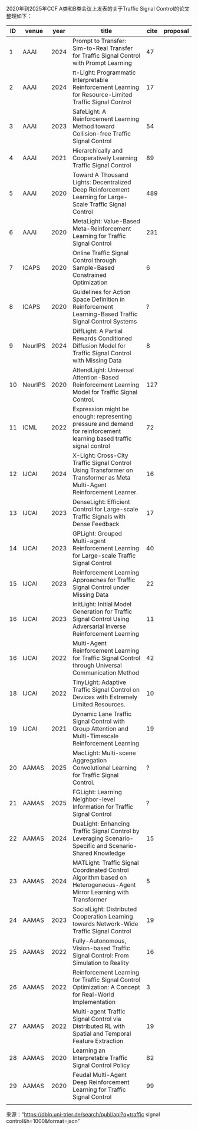 

2020年到2025年CCF A类和B类会议上发表的关于Traffic Signal Control的论文整理如下：

| ID   | venue   | year | title                                                        | cite | proposal |
| ---- | ------- | ---- | ------------------------------------------------------------ | ---- | -------- |
| 1    | AAAI    | 2024 | Prompt to Transfer: Sim-to-Real Transfer for Traffic Signal Control with Prompt Learning | 47   |          |
| 2    | AAAI    | 2024 | π-Light: Programmatic Interpretable Reinforcement Learning for Resource-Limited Traffic Signal Control | 17   |          |
| 3    | AAAI    | 2023 | SafeLight: A Reinforcement Learning Method toward Collision-free Traffic Signal Control | 54   |          |
| 4    | AAAI    | 2021 | Hierarchically and Cooperatively Learning Traffic Signal Control | 89   |          |
| 5    | AAAI    | 2020 | Toward A Thousand Lights: Decentralized Deep Reinforcement Learning for Large-Scale Traffic Signal Control | 489  |          |
| 6    | AAAI    | 2020 | MetaLight: Value-Based Meta-Reinforcement Learning for Traffic Signal Control | 231  |          |
| 7    | ICAPS   | 2020 | Online Traffic Signal Control through Sample-Based Constrained Optimization | 6    |          |
| 8    | ICAPS   | 2020 | Guidelines for Action Space Definition in Reinforcement Learning-Based Traffic Signal Control Systems | ?    |          |
| 9    | NeurIPS | 2024 | DiffLight: A Partial Rewards Conditioned Diffusion Model for Traffic Signal Control with Missing Data | 8    |          |
| 10   | NeurIPS | 2020 | AttendLight: Universal Attention-Based Reinforcement Learning Model for Traffic Signal Control. | 127  |          |
| 11   | ICML    | 2022 | Expression might be enough: representing pressure and demand for reinforcement learning based traffic signal control | 72   |          |
| 12   | IJCAI   | 2024 | X-Light: Cross-City Traffic Signal Control Using Transformer on Transformer as Meta Multi-Agent Reinforcement Learner. | 16   |          |
| 13   | IJCAI   | 2023 | DenseLight: Efficient Control for Large-scale Traffic Signals with Dense Feedback | 17   |          |
| 14   | IJCAI   | 2023 | GPLight: Grouped Multi-agent Reinforcement Learning for Large-scale Traffic Signal Control | 40   |          |
| 15   | IJCAI   | 2023 | Reinforcement Learning Approaches for Traffic Signal Control under Missing Data | 22   |          |
| 16   | IJCAI   | 2023 | InitLight: Initial Model Generation for Traffic Signal Control Using Adversarial Inverse Reinforcement Learning | 11   |          |
| 16   | IJCAI   | 2022 | Multi-Agent Reinforcement Learning for Traffic Signal Control through Universal Communication Method | 42   |          |
| 18   | IJCAI   | 2022 | TinyLight: Adaptive Traffic Signal Control on Devices with Extremely Limited Resources. | 10   |          |
| 19   | IJCAI   | 2021 | Dynamic Lane Traffic Signal Control with Group Attention and Multi-Timescale Reinforcement Learning | 19   |          |
| 20   | AAMAS   | 2025 | MacLight: Multi-scene Aggregation Convolutional Learning for Traffic Signal Control. | ?    |          |
| 21   | AAMAS   | 2025 | FGLight: Learning Neighbor-level Information for Traffic Signal Control | ?    |          |
| 22   | AAMAS   | 2024 | DuaLight: Enhancing Traffic Signal Control by Leveraging Scenario-Specific and Scenario-Shared Knowledge | 15   |          |
| 23   | AAMAS   | 2024 | MATLight: Traffic Signal Coordinated Control Algorithm based on Heterogeneous-Agent Mirror Learning with Transformer | 5    |          |
| 24   | AAMAS   | 2023 | SocialLight: Distributed Cooperation Learning towards Network-Wide Traffic Signal Control | 19   |          |
| 25   | AAMAS   | 2022 | Fully-Autonomous, Vision-based Traffic Signal Control: From Simulation to Reality | 16   |          |
| 26   | AAMAS   | 2022 | Reinforcement Learning for Traffic Signal Control Optimization: A Concept for Real-World Implementation | 3    |          |
| 27   | AAMAS   | 2022 | Multi-agent Traffic Signal Control via Distributed RL with Spatial and Temporal Feature Extraction | 19   |          |
| 28   | AAMAS   | 2020 | Learning an Interpretable Traffic Signal Control Policy      | 82   |          |
| 29   | AAMAS   | 2020 | Feudal Multi-Agent Deep Reinforcement Learning for Traffic Signal Control | 99   |          |
|      |         |      |                                                              |      |          |

来源：“https://dblp.uni-trier.de/search/publ/api?q=traffic signal control&h=1000&format=json”